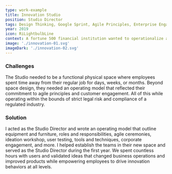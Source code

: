 ```yaml
---
type: work-example
title: Innovation Studio
position: Studio Director
tags: Design Thinking, Google Sprint, Agile Principles, Enterprise Engagement, User Testing, Empathy Research, Portfolio Management, Ideation, Innovation Lab, Regulated Environment, Rapid Prototyping, Community Engagement, Team Management
year: 2019
icon: RiLightbulbLine
context: A fortune 500 financial institution wanted to operationalize an innovation center to discover, test, and deploy product and operational ideas back into the business. They wanted a hands-on studio model built on design thinking and agile principles closely connected to users.
image: './innovation-01.svg'
imageDark: './innovation-02.svg'
---
```


### Challenges

The Studio needed to be a functional physical space where employees spent time away from their regular job for days, weeks, or months. Beyond space design, they needed an operating model that reflected their commitment to agile principles and customer engagement. All of this while operating within the bounds of strict legal risk and compliance of a regulated industry.

### Solution

I acted as the Studio Director and wrote an operating model that outline equipment and furniture, roles and responsibilities, agile ceremonies, ideation workshop, user testing, tools and techniques, corporate engagement, and more. I helped establish the teams in their new space and served as the Studio Director during the first year. We spent countless hours with users and validated ideas that changed business operations and improved products while empowering employees to drive innovation behaviors at all levels.
